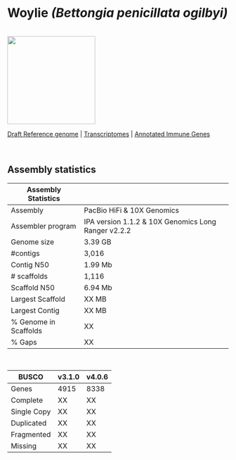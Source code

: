 # **Woylie** *(Bettongia penicillata ogilbyi)* 
<br>
<img src = "https://github.com/awgg-lab/australasiangenomes/blob/main/images/Bettongia_pencillata.jpg" width = 200 align = "center">
<br>

[Draft Reference genome]() | [Transcriptomes]() |  [Annotated Immune Genes]()

<br>

## Assembly statistics

| Assembly Statistics |  |
| --- | --- |
| Assembly    | PacBio HiFi & 10X Genomics |
| Assembler program |  IPA version 1.1.2 & 10X Genomics Long Ranger v2.2.2 |
| Genome size | 3.39 GB |
| #contigs | 3,016 |
| Contig N50 | 1.99 Mb |
| # scaffolds | 1,116 |
| Scaffold N50 | 6.94 Mb |
| Largest Scaffold | XX MB |
| Largest Contig | XX MB |
| % Genome in Scaffolds | XX |
| % Gaps | XX |

<br>

| **BUSCO** | **v3.1.0** | **v4.0.6** |
| --- | --- | --- |
| Genes    | 4915 | 8338 |
| Complete    | XX | XX |
| Single Copy |  XX |  XX |
| Duplicated | XX |  XX |
| Fragmented | XX |  XX |
| Missing | XX  |  XX |
